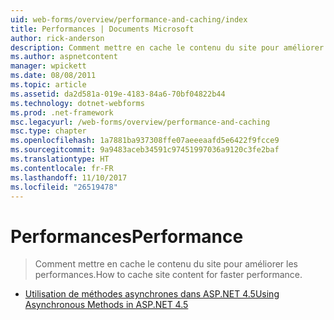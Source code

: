 ```yaml
---
uid: web-forms/overview/performance-and-caching/index
title: Performances | Documents Microsoft
author: rick-anderson
description: Comment mettre en cache le contenu du site pour améliorer les performances.
ms.author: aspnetcontent
manager: wpickett
ms.date: 08/08/2011
ms.topic: article
ms.assetid: da2d581a-019e-4183-84a6-70bf04822b44
ms.technology: dotnet-webforms
ms.prod: .net-framework
msc.legacyurl: /web-forms/overview/performance-and-caching
msc.type: chapter
ms.openlocfilehash: 1a7881ba937308ffe07aeeeaafd5e6422f9fcce9
ms.sourcegitcommit: 9a9483aceb34591c97451997036a9120c3fe2baf
ms.translationtype: HT
ms.contentlocale: fr-FR
ms.lasthandoff: 11/10/2017
ms.locfileid: "26519478"
---
```

<a name="performance"></a><span data-ttu-id="59de9-103">Performances</span><span class="sxs-lookup"><span data-stu-id="59de9-103">Performance</span></span>
====================
> <span data-ttu-id="59de9-104">Comment mettre en cache le contenu du site pour améliorer les performances.</span><span class="sxs-lookup"><span data-stu-id="59de9-104">How to cache site content for faster performance.</span></span>


- [<span data-ttu-id="59de9-105">Utilisation de méthodes asynchrones dans ASP.NET 4.5</span><span class="sxs-lookup"><span data-stu-id="59de9-105">Using Asynchronous Methods in ASP.NET 4.5</span></span>](using-asynchronous-methods-in-aspnet-45.md)
